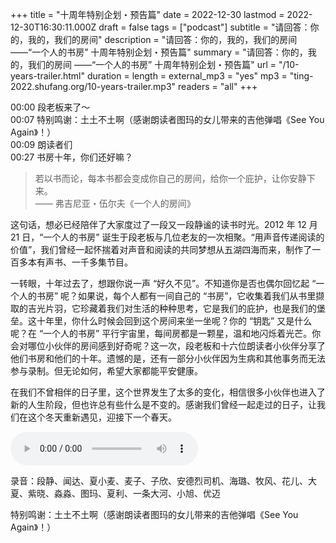 +++
title = "十周年特别企划・预告篇"
date = 2022-12-30
lastmod = 2022-12-30T16:30:11.000Z
draft = false
tags = ["podcast"]
subtitle = "请回答：你的，我的，我们的房间"
description = "请回答：你的，我的，我们的房间 ——“一个人的书房” 十周年特别企划・预告篇"
summary = "请回答：你的，我的，我们的房间 ——“一个人的书房” 十周年特别企划・预告篇"
url = "/10-years-trailer.html"
duration = 
length = 
external_mp3 = "yes"
mp3 = "ting-2022.shufang.org/10-years-trailer.mp3"
readers = "all"
+++

00:00 段老板来了～  
00:07 特别鸣谢：土土不土啊（感谢朗读者图玛的女儿带来的吉他弹唱《See You Again》！）  
00:09 朗读者们  
00:27 书房十年，你们还好嘛？  

> 若以书而论，每本书都会变成你自己的房间，给你一个庇护，让你安静下来。  
> —— 弗吉尼亚・伍尔夫《一个人的房间》

这句话，想必已经陪伴了大家度过了一段又一段静谧的读书时光。2012 年 12 月 21 日，“一个人的书房” 诞生于段老板与几位老友的一次相聚。“用声音传递阅读的价值”，我们曾经一起怀揣着对声音和阅读的共同梦想从五湖四海而来，制作了一百多本有声书、一千多集节目。

一转眼，十年过去了，想跟你说一声 “好久不见”。不知道你是否也偶尔回忆起 “一个人的书房” 呢？如果说，每个人都有一间自己的 “书房”，它收集着我们从书里撷取的吉光片羽，它珍藏着我们对生活的种种思考，它是我们的庇护，也是我们的堡垒。这十年里，你什么时候会回到这个房间来坐一坐呢？你的 “钥匙” 又是什么呢？在 “一个人的书房” 平行宇宙里，每间房都是一颗星，温和地闪烁着光芒。你会对哪位小伙伴的房间感到好奇呢？这一次，段老板和十六位朗读者小伙伴分享了他们书房和他们的十年。遗憾的是，还有一部分小伙伴因为生病和其他事务而无法参与录制。但无论如何，希望大家都能平安健康。

在我们不曾相伴的日子里，这个世界发生了太多的变化，相信很多小伙伴也进入了新的人生阶段，但也许总有些什么是不变的。感谢我们曾经一起走过的日子，让我们在这个冬天重新遇见，迎接下一个春天。

<audio controls="">
<source src="//ting-2022.shufang.org/10-years-trailer.mp3" type="audio/mpeg">
<embed src="//ting-2022.shufang.org/10-years-trailer.mp3"></audio>

录音：段静、闻达、夏小麦、麦子、子欣、安德烈司机、海璐、牧风、花儿、大夏、紫晓、淼淼、图玛、夏利、一条大河、小旭、优迈

特别鸣谢：土土不土啊（感谢朗读者图玛的女儿带来的吉他弹唱《See You Again》！）
